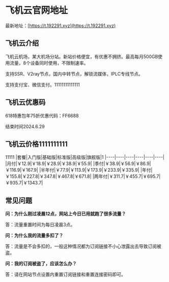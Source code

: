 # 飞机云官网地址

最新地址：[https://t.192291.xyz](https://t.192291.xyz)

## 飞机云介绍

飞机云机场，某大机场分站。新站价格便宜，有优惠不拥挤。最高每月500GB使用流量，8个设备同时使用，不限制速率。

支持SSR、V2ray节点，国内中转节点，解锁流媒体，IPLC专线节点。

支持支付宝、微信支付。11111111111111

## 飞机云优惠码

618特惠包年75折优惠代码：FF6688 

结束时间2024.6.29

## 飞机云价格1111111111
11111
|套餐|入门版|基础版|标准版|高级版|旗舰版|1
|----|----|----|----|----|----|
|月付|￥12.9|￥18.9|￥28.9|￥38.9|￥55.9|
|季付|￥38.9|￥56.9|￥86.9|￥116.9|￥167.9|
|半年付|￥77.9|￥113.9|￥173.9|￥233.9|￥335.9|
|年付|￥155.8|￥227.8|￥347.8|￥467.8|￥671.8|
|两年付|￥311.7|￥455.7|￥695.7|￥935.7|￥1343.7|

## 常见问题

**问：为什么刚过凌晨12点，网站上今日已用就跑了很多流量？**

答：流量重置时间为每日凌晨3点。

**问：为什么我的流量多扣了？**

答：流量是不会多扣的，一般这种情况都为订阅链接不小心泄露出去导致订阅被盗。

**问：我的订阅被盗了，应该怎么办？**

答：请在网站节点设置内重置订阅链接和重置连接密码即可。
